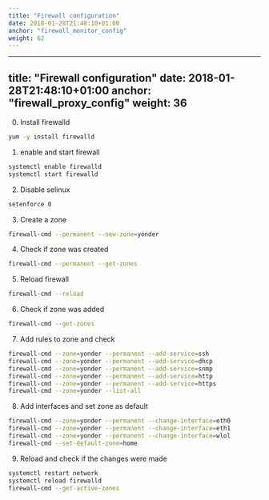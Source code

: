 ```yaml
---
title: "Firewall configuration"
date: 2018-01-28T21:48:10+01:00
anchor: "firewall_monitor_config"
weight: 62
---
```


---
title: "Firewall configuration"
date: 2018-01-28T21:48:10+01:00
anchor: "firewall_proxy_config"
weight: 36
---

0) Install firewalld

```bash
yum -y install firewalld
```

1) enable and start firewall

```bash
systemctl enable firewalld
systemctl start firewalld
```

2) Disable selinux

```bash
setenforce 0
```

3) Create a zone

```bash
firewall-cmd --permanent --new-zone=yonder
```

4) Check if zone was created

```bash
firewall-cmd --permanent --get-zones
```

5) Reload firewall

```bash
firewall-cmd --reload
```

6) Check if zone was added

```bash
firewall-cmd --get-zones
```

7) Add rules to zone and check

```bash
firewall-cmd --zone=yonder --permanent --add-service=ssh
firewall-cmd --zone=yonder --permanent --add-service=dhcp
firewall-cmd --zone=yonder --permanent --add-service=snmp
firewall-cmd --zone=yonder --permanent --add-service=http
firewall-cmd --zone=yonder --permanent --add-service=https
firewall-cmd --zone=yonder --list-all
```
8) Add interfaces and set zone as default 

```bash
firewall-cmd --zone=yonder --permanent --change-interface=eth0
firewall-cmd --zone=yonder --permanent --change-interface=eth1
firewall-cmd --zone=yonder --permanent --change-interface=wlol
firewall-cmd --set-default-zone=home
```

9) Reload and check if the changes were made

```bash
systemctl restart network
systemctl reload firewalld
firewall-cmd --get-active-zones
```
